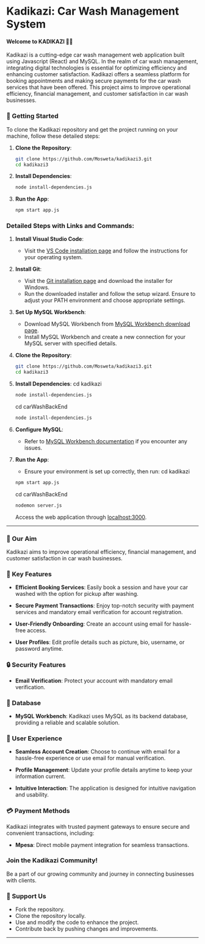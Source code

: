 # Kadikazi: Car Wash Management System

#### Welcome to KADIKAZI 🚗🚿
Kadikazi is a cutting-edge car wash management web application built using Javascript (React) and MySQL. In the realm of car wash management, integrating digital technologies is essential for optimizing efficiency and enhancing customer satisfaction. Kadikazi offers a seamless platform for booking appointments and making secure payments for the car wash services that have been offered. This project aims to improve operational efficiency, financial management, and customer satisfaction in car wash businesses.

### 🚀 Getting Started

To clone the Kadikazi repository and get the project running on your machine, follow these detailed steps:

1. **Clone the Repository**:
   ```bash
   git clone https://github.com/Mosweta/kadikazi3.git
   cd kadikazi3
   ```
   
2. **Install Dependencies**:
   ```bash
   node install-dependencies.js
   ```
   
3. **Run the App**:
   ```bash
   npm start app.js
   ```

### Detailed Steps with Links and Commands:

1. **Install Visual Studio Code**:
   - Visit the [VS Code installation page](https://code.visualstudio.com/download) and follow the instructions for your operating system.

2. **Install Git**:
   - Visit the [Git installation page](https://git-scm.com/book/en/v2/Getting-Started-Installing-Git) and download the installer for Windows.
   - Run the downloaded installer and follow the setup wizard. Ensure to adjust your PATH environment and choose appropriate settings.

3. **Set Up MySQL Workbench**:
   - Download MySQL Workbench from [MySQL Workbench download page](https://dev.mysql.com/downloads/workbench/).
   - Install MySQL Workbench and create a new connection for your MySQL server with specified details.

4. **Clone the Repository**:
   ```bash
   git clone https://github.com/Mosweta/kadikazi3.git
   cd kadikazi3
   ```

5. **Install Dependencies**:
   cd kadikazi
   ```bash
   node install-dependencies.js
   ```
   cd carWashBackEnd
   ```bash
   node install-dependencies.js
   ```

7. **Configure MySQL**:
   - Refer to [MySQL Workbench documentation](https://dev.mysql.com/doc/workbench/en/) if you encounter any issues.

8. **Run the App**:
   - Ensure your environment is set up correctly, then run:
     cd kadikazi
   ```bash
   npm start app.js
   ```
   cd carWashBackEnd
   ```bash
   nodemon server.js
   ```
   
   Access the web application through [localhost:3000](http://localhost:3000).

---
### 🚀 Our Aim

Kadikazi aims to improve operational efficiency, financial management, and customer satisfaction in car wash businesses.

### 🌟 Key Features

- **Efficient Booking Services**: Easily book a session and have your car washed with the option for pickup after washing.
  
- **Secure Payment Transactions**: Enjoy top-notch security with payment services and mandatory email verification for account registration.
  
- **User-Friendly Onboarding**: Create an account using email for hassle-free access.
  
- **User Profiles**: Edit profile details such as picture, bio, username, or password anytime.

### 🔒 Security Features

- **Email Verification**: Protect your account with mandatory email verification.

### 🔄 Database

- **MySQL Workbench**: Kadikazi uses MySQL as its backend database, providing a reliable and scalable solution.

### 📱 User Experience

- **Seamless Account Creation**: Choose to continue with email for a hassle-free experience or use email for manual verification.
  
- **Profile Management**: Update your profile details anytime to keep your information current.
  
- **Intuitive Interaction**: The application is designed for intuitive navigation and usability.

### 💳 Payment Methods

Kadikazi integrates with trusted payment gateways to ensure secure and convenient transactions, including:

- **Mpesa**: Direct mobile payment integration for seamless transactions.

### Join the Kadikazi Community!

Be a part of our growing community and journey in connecting businesses with clients.

### 📣 Support Us

- Fork the repository.
- Clone the repository locally.
- Use and modify the code to enhance the project.
- Contribute back by pushing changes and improvements.

---

